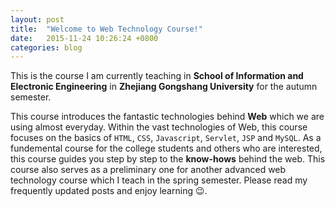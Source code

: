 ```yaml
---
layout: post
title:  "Welcome to Web Technology Course!"
date:   2015-11-24 10:26:24 +0800
categories: blog
---
```

This is the course I am currently teaching in **School of Information and Electronic Engineering** in **Zhejiang Gongshang University** for the autumn semester. 

This course introduces the fantastic technologies behind **Web** which we are using almost everyday. Within the vast technologies of Web, this course focuses on the basics of `HTML`, `CSS`, `Javascript`, `Servlet`, `JSP` and `MySQL`. As a fundemental course for the college students and others who are interested, this course guides you step by step to the **know-hows** behind the web. This course also serves as a preliminary one for another advanced web technology course which I teach in the spring semester. Please read my frequently updated posts and enjoy learning :wink:.






